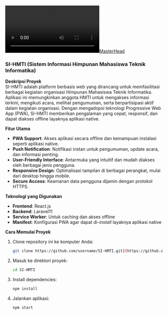 [![MasterHead](https://github.com/aryddntaabbss/SI-HMTI/blob/main-V.2.0.0/src/assets/img/banner.mp4)](https://hmti.unkhair.ac.id/)

### SI-HMTI (Sistem Informasi Himpunan Mahasiswa Teknik Informatika)

**Deskripsi Proyek**  
SI-HMTI adalah platform berbasis web yang dirancang untuk memfasilitasi berbagai kegiatan organisasi Himpunan Mahasiswa Teknik Informatika. Aplikasi ini memungkinkan anggota HMTI untuk mengakses informasi terkini, mengikuti acara, melihat pengumuman, serta berpartisipasi aktif dalam kegiatan organisasi. Dengan mengadopsi teknologi Progressive Web App (PWA), SI-HMTI memberikan pengalaman yang cepat, responsif, dan dapat diakses offline layaknya aplikasi native.

**Fitur Utama**
- **PWA Support**: Akses aplikasi secara offline dan kemampuan instalasi seperti aplikasi native.
- **Push Notification**: Notifikasi instan untuk pengumuman, update acara, dan informasi penting.
- **User-Friendly Interface**: Antarmuka yang intuitif dan mudah diakses oleh berbagai jenis pengguna.
- **Responsive Design**: Optimalisasi tampilan di berbagai perangkat, mulai dari desktop hingga mobile.
- **Secure Access**: Keamanan data pengguna dijamin dengan protokol HTTPS.

**Teknologi yang Digunakan**
- **Frontend**: React.js
- **Backend**: Laravel11
- **Service Worker**: Untuk caching dan akses offline
- **Manifest**: Konfigurasi PWA agar dapat di-*install* layaknya aplikasi native

**Cara Memulai Proyek**
1. Clone repository ini ke komputer Anda:
   ```bash
   git clone https://github.com/username/SI-HMTI.git](https://github.com/aryddntaabbss/SI-HMTI.git)
   ```
2. Masuk ke direktori proyek:
   ```bash
   cd SI-HMTI
   ```
3. Install dependencies:
   ```bash
   npm install
   ```
4. Jalankan aplikasi:
   ```bash
   npm start
   ```
   
